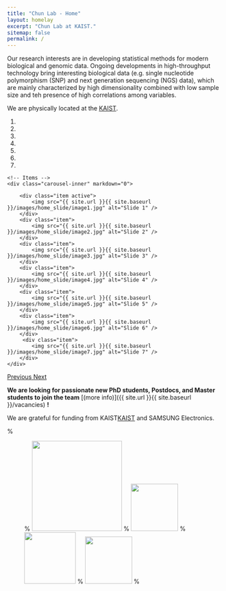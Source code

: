 ```yaml
---
title: "Chun Lab - Home"
layout: homelay
excerpt: "Chun Lab at KAIST."
sitemap: false
permalink: /
---
```


Our research interests are in developing statistical methods for modern biological and genomic data.  Ongoing developments in high-throughput technology bring interesting biological data (e.g. single nucleotide polymorphism (SNP) and next generation sequencing (NGS) data), which are mainly characterized by high dimensionality combined with low sample size and teh presence of high correlations among variables.  

We are physically located at the [KAIST](https://mathsci.kaist.ac.kr/home/en/). 



<div markdown="0" id="carousel" class="carousel slide" data-ride="carousel" data-interval="5000" data-pause="hover" >
    <!-- Menu -->
    <ol class="carousel-indicators">
        <li data-target="#carousel" data-slide-to="0" class="active"></li>
        <li data-target="#carousel" data-slide-to="1"></li>
        <li data-target="#carousel" data-slide-to="2"></li>
        <li data-target="#carousel" data-slide-to="3"></li>
        <li data-target="#carousel" data-slide-to="4"></li>
        <li data-target="#carousel" data-slide-to="5"></li>
        <li data-target="#carousel" data-slide-to="6"></li>
    </ol>

    <!-- Items -->
    <div class="carousel-inner" markdown="0">

        <div class="item active">
            <img src="{{ site.url }}{{ site.baseurl }}/images/home_slide/image1.jpg" alt="Slide 1" />
        </div>
        <div class="item">
            <img src="{{ site.url }}{{ site.baseurl }}/images/home_slide/image2.jpg" alt="Slide 2" />
        </div>
        <div class="item">
            <img src="{{ site.url }}{{ site.baseurl }}/images/home_slide/image3.jpg" alt="Slide 3" />
        </div>
        <div class="item">
            <img src="{{ site.url }}{{ site.baseurl }}/images/home_slide/image4.jpg" alt="Slide 4" />
        </div>
        <div class="item">
            <img src="{{ site.url }}{{ site.baseurl }}/images/home_slide/image5.jpg" alt="Slide 5" />
        </div>
        <div class="item">
            <img src="{{ site.url }}{{ site.baseurl }}/images/home_slide/image6.jpg" alt="Slide 6" />
        </div>       
         <div class="item">
            <img src="{{ site.url }}{{ site.baseurl }}/images/home_slide/image7.jpg" alt="Slide 7" />
        </div>
    </div>
  <a class="left carousel-control" href="#carousel" role="button" data-slide="prev">
    <span class="glyphicon glyphicon-chevron-left" aria-hidden="true"></span>
    <span class="sr-only">Previous</span>
  </a>
  <a class="right carousel-control" href="#carousel" role="button" data-slide="next">
    <span class="glyphicon glyphicon-chevron-right" aria-hidden="true"></span>
    <span class="sr-only">Next</span>
  </a>
</div>





 **We are  looking for passionate new PhD students, Postdocs, and Master students to join the team** [(more info)]({{ site.url }}{{ site.baseurl }}/vacancies) **!**


We are grateful for funding from KAIST[KAIST](https://mathsci.kaist.ac.kr/home/en/) and SAMSUNG Electronics.

%<figure class="fourth">
%  <img src="{{ site.url }}{{ site.baseurl }}/images/logopic/Logo_Leiden.jpg" style="width: 210px">
%  <img src="{{ site.url }}{{ site.baseurl }}/images/logopic/Logo_Nanofront.jpg" style="width: 110px">
%  <img src="{{ site.url }}{{ site.baseurl }}/images/logopic/Logo_NWO.jpg" style="width: 120px">
%  <img src="{{ site.url }}{{ site.baseurl }}/images/logopic/Logo_ERC.jpg" style="width: 110px">
%</figure>
